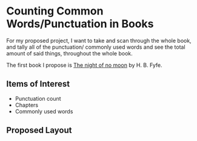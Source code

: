 Counting Common Words/Punctuation in Books
==========================================

For my proposed project, I want to take and scan 
through the whole book, and tally all of the punctuation/
commonly used words and see the total amount of said things,
throughout the whole book.

The first book I propose is [The night of no moon](https://www.gutenberg.org/ebooks/71530) by 
H. B. Fyfe.

Items of Interest
----------------- 
+ Punctuation count
+ Chapters
+ Commonly used words

Proposed Layout
---------------
